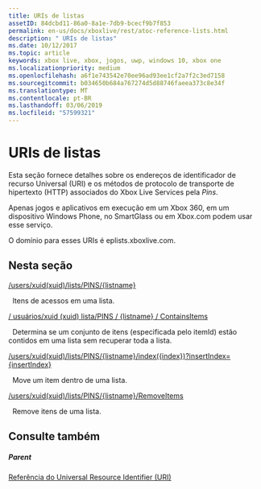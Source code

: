 ```yaml
---
title: URIs de listas
assetID: 84dcbd11-86a0-8a1e-7db9-bcecf9b7f853
permalink: en-us/docs/xboxlive/rest/atoc-reference-lists.html
description: " URIs de listas"
ms.date: 10/12/2017
ms.topic: article
keywords: xbox live, xbox, jogos, uwp, windows 10, xbox one
ms.localizationpriority: medium
ms.openlocfilehash: a6f1e743542e70ee96ad93ee1cf2a7f2c3ed7158
ms.sourcegitcommit: b034650b684a767274d5d88746faeea373c8e34f
ms.translationtype: MT
ms.contentlocale: pt-BR
ms.lasthandoff: 03/06/2019
ms.locfileid: "57599321"
---
```

# <a name="lists-uris"></a>URIs de listas
 
Esta seção fornece detalhes sobre os endereços de identificador de recurso Universal (URI) e os métodos de protocolo de transporte de hipertexto (HTTP) associados do Xbox Live Services pela *Pins*.
 
Apenas jogos e aplicativos em execução em um Xbox 360, em um dispositivo Windows Phone, no SmartGlass ou em Xbox.com podem usar esse serviço.
 
O domínio para esses URIs é eplists.xboxlive.com.
 
<a id="ID4EPB"></a>

 
## <a name="in-this-section"></a>Nesta seção

[/users/xuid(xuid)/lists/PINS/{listname}](uri-usersxuidlistspinslistname.md)

&nbsp;&nbsp;Itens de acessos em uma lista.

[/ usuários/xuid (xuid) lista/PINS / {listname} / ContainsItems](uri-usersxuidlistspinslistnamecontainsitems.md)

&nbsp;&nbsp;Determina se um conjunto de itens (especificada pelo itemId) estão contidos em uma lista sem recuperar toda a lista.

[/users/xuid(xuid)/lists/PINS/{listname}/index({index})?insertIndex={insertIndex}](uri-usersxuidlistspinslistnameindex.md)

&nbsp;&nbsp;Move um item dentro de uma lista.

[/users/xuid(xuid)/lists/PINS/{listname}/RemoveItems](uri-usersxuidlistspinslistnameremoveitems.md)

&nbsp;&nbsp;Remove itens de uma lista.
 
<a id="ID4E5B"></a>

 
## <a name="see-also"></a>Consulte também
 
<a id="ID4EAC"></a>

 
##### <a name="parent"></a>Parent 

[Referência do Universal Resource Identifier (URI)](../atoc-xboxlivews-reference-uris.md)

   